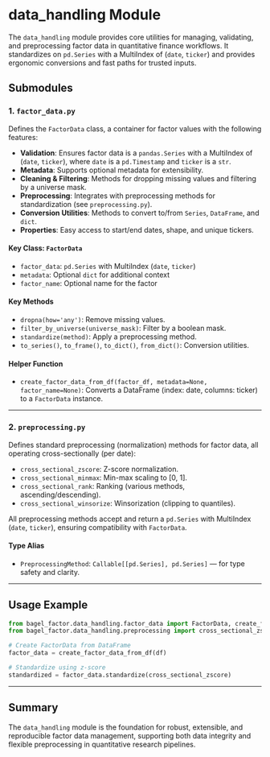 # data_handling Module

The `data_handling` module provides core utilities for managing, validating, and preprocessing factor data in quantitative finance workflows. It standardizes on `pd.Series` with a MultiIndex of (`date`, `ticker`) and provides ergonomic conversions and fast paths for trusted inputs.

## Submodules

### 1. `factor_data.py`

Defines the `FactorData` class, a container for factor values with the following features:

- **Validation**: Ensures factor data is a `pandas.Series` with a MultiIndex of (`date`, `ticker`), where `date` is a `pd.Timestamp` and `ticker` is a `str`.
- **Metadata**: Supports optional metadata for extensibility.
- **Cleaning & Filtering**: Methods for dropping missing values and filtering by a universe mask.
- **Preprocessing**: Integrates with preprocessing methods for standardization (see `preprocessing.py`).
- **Conversion Utilities**: Methods to convert to/from `Series`, `DataFrame`, and `dict`.
- **Properties**: Easy access to start/end dates, shape, and unique tickers.

#### Key Class: `FactorData`

- `factor_data`: `pd.Series` with MultiIndex (`date`, `ticker`)
- `metadata`: Optional `dict` for additional context
- `factor_name`: Optional name for the factor

#### Key Methods

- `dropna(how='any')`: Remove missing values.
- `filter_by_universe(universe_mask)`: Filter by a boolean mask.
- `standardize(method)`: Apply a preprocessing method.
- `to_series()`, `to_frame()`, `to_dict()`, `from_dict()`: Conversion utilities.

#### Helper Function

- `create_factor_data_from_df(factor_df, metadata=None, factor_name=None)`: Converts a DataFrame (index: date, columns: ticker) to a `FactorData` instance.

---

### 2. `preprocessing.py`

Defines standard preprocessing (normalization) methods for factor data, all operating cross-sectionally (per date):

- `cross_sectional_zscore`: Z-score normalization.
- `cross_sectional_minmax`: Min-max scaling to [0, 1].
- `cross_sectional_rank`: Ranking (various methods, ascending/descending).
- `cross_sectional_winsorize`: Winsorization (clipping to quantiles).

All preprocessing methods accept and return a `pd.Series` with MultiIndex (`date`, `ticker`), ensuring compatibility with `FactorData`.

#### Type Alias

- `PreprocessingMethod`: `Callable[[pd.Series], pd.Series]` — for type safety and clarity.

---

## Usage Example

```python
from bagel_factor.data_handling.factor_data import FactorData, create_factor_data_from_df
from bagel_factor.data_handling.preprocessing import cross_sectional_zscore

# Create FactorData from DataFrame
factor_data = create_factor_data_from_df(df)

# Standardize using z-score
standardized = factor_data.standardize(cross_sectional_zscore)
```

---

## Summary

The `data_handling` module is the foundation for robust, extensible, and reproducible factor data management, supporting both data integrity and flexible preprocessing in quantitative research pipelines.
